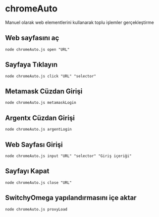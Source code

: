 # chromeAuto
Manuel olarak web elementlerini kullanarak toplu işlemler gerçekleştirme

## Web sayfasını aç
`node chromeAuto.js open "URL"`

## Sayfaya Tıklayın
`node chromeAuto.js click "URL" "selector"`

## Metamask Cüzdan Girişi
`node chromeAuto.js metamaskLogin`

## Argentx Cüzdan Girişi
`node chromeAuto.js argentLogin`

## Web Sayfası Girişi
`node chromeAuto.js input "URL" "selector" "Giriş içeriği"`

## Sayfayı Kapat
`node chromeAuto.js close "URL"`

## SwitchyOmega yapılandırmasını içe aktar
`node chromeAuto.js proxyLoad`
